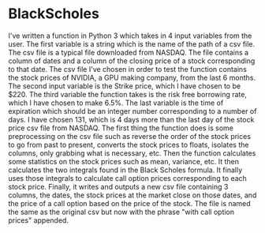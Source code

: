 # BlackScholes
I've written a function in Python 3 which takes in 4 input variables from the user. The first variable is a string which is the name of the path of a csv file. The csv file is a typical file downloaded from NASDAQ. The file contains a column of dates and a column of the closing price of a stock corresponding to that date. The csv file I've chosen in order to test the function contains the stock prices of NVIDIA, a GPU making company, from the last 6 months. The second input variable is the Strike price, which I have chosen to be $220. The third variable the function takes is the risk free borrowing rate, which I have chosen to make 6.5%. The last variable is the time of expiration which should be an integer number corresponding to a number of days. I have chosen 131, which is 4 days more than the last day of the stock price csv file from NASDAQ. The first thing the function does is some preprocessing on the csv file such as reverse the order of the stock prices to go from past to present, converts the stock prices to floats, isolates the columns, only grabbing what is necessary, etc. Then the function calculates some statistics on the stock prices such as mean, variance, etc. It then calculates the two integrals found in the Black Scholes formula. It finally uses those integrals to calculate call option prices corresponding to each stock price. Finally, it writes and outputs a new csv file containing 3 columns, the dates, the stock prices at the market close on those dates, and the price of a call option based on the price of the stock. The file is named the same as the original csv but now with the phrase "with call option prices" appended.
